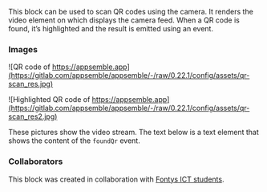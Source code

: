 This block can be used to scan QR codes using the camera. It renders the video element on which
displays the camera feed. When a QR code is found, it’s highlighted and the result is emitted using
an event.

### Images

![QR code of https://appsemble.app](https://gitlab.com/appsemble/appsemble/-/raw/0.22.1/config/assets/qr-scan_res.jpg)

![Highlighted QR code of https://appsemble.app](https://gitlab.com/appsemble/appsemble/-/raw/0.22.1/config/assets/qr-scan_res2.jpg)

These pictures show the video stream. The text below is a text element that shows the content of the
`foundQr` event.

### Collaborators

This block was created in collaboration with
[Fontys ICT students](https://fontys.edu/Bachelors-masters/Bachelors/Information-Communication-Technology-Eindhoven.htm).
